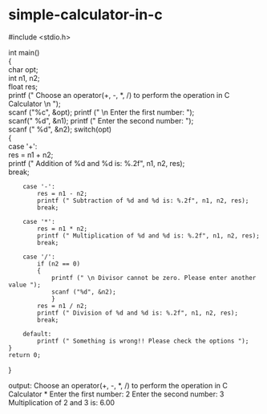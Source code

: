 # simple-calculator-in-c
#include <stdio.h> 

int main()  
{  
    char opt;  
    int n1, n2;   
    float res;  
    printf (" Choose an operator(+, -, *, /) to perform the operation in C Calculator \n ");  
    scanf ("%c", &opt); 
    printf (" \n Enter the first number: ");  
    scanf(" %d", &n1);
    printf (" Enter the second number: ");  
    scanf (" %d", &n2); 
      switch(opt)  
    {  
        case '+':  
            res = n1 + n2;   
            printf (" Addition of %d and %d is: %.2f", n1, n2, res);  
            break;  
          
        case '-':  
            res = n1 - n2;  
            printf (" Subtraction of %d and %d is: %.2f", n1, n2, res);  
            break;  
              
        case '*':  
            res = n1 * n2; 
            printf (" Multiplication of %d and %d is: %.2f", n1, n2, res);  
            break;            
          
        case '/':  
            if (n2 == 0)    
            {  
                printf (" \n Divisor cannot be zero. Please enter another value ");  
                scanf ("%d", &n2);        
                }  
            res = n1 / n2;  
            printf (" Division of %d and %d is: %.2f", n1, n2, res);  
            break; 
    
        default:    
            printf (" Something is wrong!! Please check the options ");               
    }  
    return 0;  
}  



output:
Choose an operator(+, -, *, /) to perform the operation in C Calculator 
 *
 Enter the first number: 2
 Enter the second number: 3
 Multiplication of 2 and 3 is: 6.00

